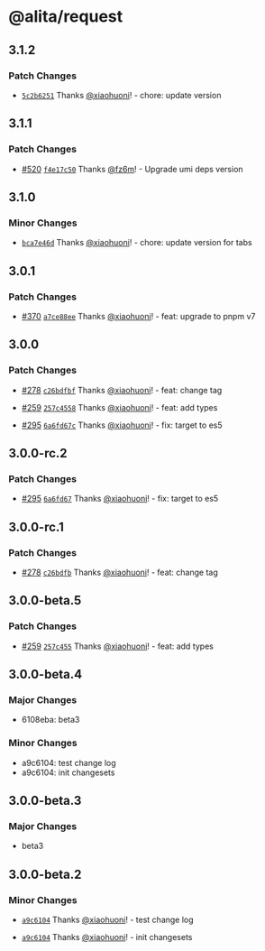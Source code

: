 # @alita/request

## 3.1.2

### Patch Changes

- [`5c2b6251`](https://github.com/alitajs/alita/commit/5c2b6251d112d87ea5dec989be63904592d879c5) Thanks [@xiaohuoni](https://github.com/xiaohuoni)! - chore: update version

## 3.1.1

### Patch Changes

- [#520](https://github.com/alitajs/alita/pull/520) [`f4e17c50`](https://github.com/alitajs/alita/commit/f4e17c50e118d05b7a7124ab0aa0c279caf21d46) Thanks [@fz6m](https://github.com/fz6m)! - Upgrade umi deps version

## 3.1.0

### Minor Changes

- [`bca7e46d`](https://github.com/alitajs/alita/commit/bca7e46d7b9c29deb1342a5ac1fac131d25be9a4) Thanks [@xiaohuoni](https://github.com/xiaohuoni)! - chore: update version for tabs

## 3.0.1

### Patch Changes

- [#370](https://github.com/alitajs/alita/pull/370) [`a7ce88ee`](https://github.com/alitajs/alita/commit/a7ce88eed9187578aeca7146e16ae116e51ef418) Thanks [@xiaohuoni](https://github.com/xiaohuoni)! - feat: upgrade to pnpm v7

## 3.0.0

### Patch Changes

- [#278](https://github.com/alitajs/alita/pull/278) [`c26bdfbf`](https://github.com/alitajs/alita/commit/c26bdfbf3c258734f18315c6c9554b5f106d585a) Thanks [@xiaohuoni](https://github.com/xiaohuoni)! - feat: change tag

* [#259](https://github.com/alitajs/alita/pull/259) [`257c4558`](https://github.com/alitajs/alita/commit/257c455837f9135cfa9b0a6d25c0f0914fc0a65c) Thanks [@xiaohuoni](https://github.com/xiaohuoni)! - feat: add types

- [#295](https://github.com/alitajs/alita/pull/295) [`6a6fd67c`](https://github.com/alitajs/alita/commit/6a6fd67ce98997555b3a0ccf305cdb15991b7e5d) Thanks [@xiaohuoni](https://github.com/xiaohuoni)! - fix: target to es5

## 3.0.0-rc.2

### Patch Changes

- [#295](https://github.com/alitajs/alita/pull/295) [`6a6fd67`](https://github.com/alitajs/alita/commit/6a6fd67ce98997555b3a0ccf305cdb15991b7e5d) Thanks [@xiaohuoni](https://github.com/xiaohuoni)! - fix: target to es5

## 3.0.0-rc.1

### Patch Changes

- [#278](https://github.com/alitajs/alita/pull/278) [`c26bdfb`](https://github.com/alitajs/alita/commit/c26bdfbf3c258734f18315c6c9554b5f106d585a) Thanks [@xiaohuoni](https://github.com/xiaohuoni)! - feat: change tag

## 3.0.0-beta.5

### Patch Changes

- [#259](https://github.com/alitajs/alita/pull/259) [`257c455`](https://github.com/alitajs/alita/commit/257c455837f9135cfa9b0a6d25c0f0914fc0a65c) Thanks [@xiaohuoni](https://github.com/xiaohuoni)! - feat: add types

## 3.0.0-beta.4

### Major Changes

- 6108eba: beta3

### Minor Changes

- a9c6104: test change log
- a9c6104: init changesets

## 3.0.0-beta.3

### Major Changes

- beta3

## 3.0.0-beta.2

### Minor Changes

- [`a9c6104`](https://github.com/alitajs/alita/commit/a9c61041e88d87a2d814f4fb5eba36b58a299e00) Thanks [@xiaohuoni](https://github.com/xiaohuoni)! - test change log

* [`a9c6104`](https://github.com/alitajs/alita/commit/a9c61041e88d87a2d814f4fb5eba36b58a299e00) Thanks [@xiaohuoni](https://github.com/xiaohuoni)! - init changesets
